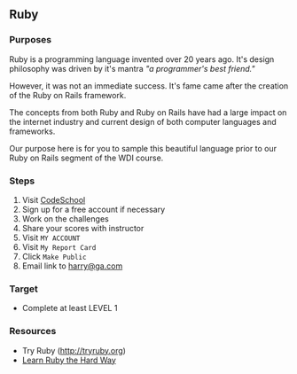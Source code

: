 ## Ruby

### Purposes

Ruby is a programming language invented over 20 years ago. It's design philosophy was driven by it's mantra _"a programmer's best friend."_

However, it was not an immediate success. It's fame came after the creation of the Ruby on Rails framework.

The concepts from both Ruby and Ruby on Rails have had a large impact on the internet industry and current design of both computer languages and frameworks.

Our purpose here is for you to sample this beautiful language prior to our Ruby on Rails segment of the WDI course.

### Steps

1. Visit [CodeSchool](http://tryruby.org)
2. Sign up for a free account if necessary
3. Work on the challenges
5. Share your scores with instructor
  1. Visit `MY ACCOUNT`
  2. Visit `My Report Card`
  3. Click `Make Public`
  4. Email link to harry@ga.com

### Target

- Complete at least LEVEL 1

### Resources

- Try Ruby (http://tryruby.org)
- [Learn Ruby the Hard Way](http://ruby.learncodethehardway.org/book/)
